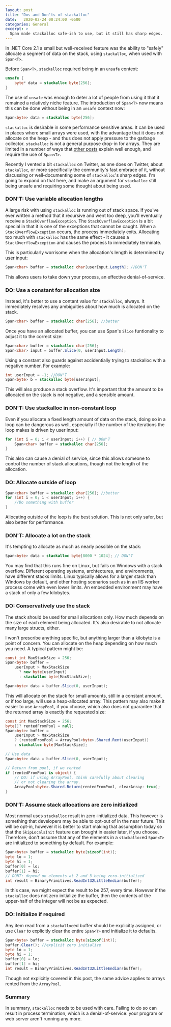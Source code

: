 ```yaml
---
layout: post
title: "Dos and Don'ts of stackalloc"
date:   2020-02-24 00:24:00 -0500
categories: General
excerpt: >
  Span made stackalloc safe-ish to use, but it still has sharp edges.
---
```


In .NET Core 2.1 a small but well-received feature was the ability to "safely"
allocate a segment of data on the stack, using `stackalloc`, when used with
`Span<T>`.

Before `Span<T>`, `stackalloc` required being in an `unsafe` context:

```csharp
unsafe {
    byte* data = stackalloc byte[256];
}
```

The use of `unsafe` was enough to deter a lot of people from using it that it
remained a relatively niche feature. The introduction of `Span<T>` now means
this can be done without being in an `unsafe` context now:

```csharp
Span<byte> data = stackalloc byte[256];
```

`stackalloc` is desirable in some performance sensitive areas. It can be used
in places where small arrays were used, with the advantage that it does not
allocate on the heap - and thus does not apply pressure to the garbage
collector. `stackalloc` is not a general purpose drop-in for arrays.
They are limited in a number of ways that [other posts][1] explain well enough,
and require the use of `Span<T>`.

Recently I vented a bit `stackalloc` on Twitter, as one does on Twitter, about
`stackalloc`, or more specifically the community's fast embrace of it, without
discussing or well-documenting some of `stackalloc`'s sharp edges. I'm going
to expand on that here, and make an argument for `stackalloc` still being unsafe
and requiring some thought about being used.

### DON'T: Use variable allocation lengths

A large risk with using `stackalloc` is running out of stack space. If you've
ever written a method that it recursive and went too deep, you'll eventually
receive a `StackOverflowException`. The `StackOverflowException` is a bit
special in that it is one of the exceptions that cannot be caught. When a
`StackOverflowException` occurs, the process immediately exits. Allocating too much
with `stackalloc` has the same effect - it causes a `StackOverflowException` and
causes the process to immediately terminate.

This is particularly worrisome when the allocation's length is determined by user
input:

```csharp
Span<char> buffer = stackalloc char[userInput.Length]; //DON'T
```

This allows users to take down your process, an effective denial-of-service.

### DO: Use a constant for allocation size

Instead, it's better to use a contant value for `stackalloc`, always. It
immediately resolves any ambiguities about how much is allocated on the stack.

```csharp
Span<char> buffer = stackalloc char[256]; //better
```

Once you have an allocated buffer, you can use Span's `Slice` funtionality to
adjust it to the correct size:

```csharp
Span<char> buffer = stackalloc char[256];
Span<char> input = buffer.Slice(0, userInput.Length);
```

Using a constant also guards against accidentially trying to stackalloc with a
negative number. For example:

```csharp
int userInput = -1; //DON'T
Span<byte> b = stackalloc byte[userInput];
```

This will also produce a stack overflow. It's important that the amount to be
allocated on the stack is not negative, and a sensible amount.


### DON'T: Use stackalloc in non-constant loop

Even if you allocate a fixed length amount of data on the stack, doing so in a
loop can be dangerous as well, especially if the number of the iterations the
loop makes is driven by user input:

```csharp
for (int i = 0; i < userInput; i++) { // DON'T
    Span<char> buffer = stackalloc char[256];
}
```

This also can cause a denial of service, since this allows someone to control
the number of stack allocations, though not the length of the allocation.

### DO: Allocate outside of loop

```csharp
Span<char> buffer = stackalloc char[256]; //better
for (int i = 0; i < userInput; i++) {
    //Do something with buffer
}
```

Allocating outside of the loop is the best solution. This is not only safer, but
also better for performance.

### DON'T: Allocate a lot on the stack

It's tempting to allocate as much as nearly possible on the stack:

```csharp
Span<byte> data = stackalloc byte[8000 * 1024]; // DON'T
```

You may find that this runs fine on Linux, but fails on Windows with a stack
overflow. Different operating systems, archtectures, and environments, have
different stacks limits. Linux typically allows for a larger stack than Windows
by default, and other hosting scenarios such as in an IIS worker process come
with even lower limits. An embedded environment may have a stack of only a few
kilobytes.

### DO: Conservatively use the stack

The stack should be used for small allocations only. How much depends on the
size of each element being allocated. It's also desirable to not allocate many
large structs, either.

I won't prescribe anything specific, but anything larger than a kilobyte is a
point of concern. You can allocate on the heap depending on how much you need.
A typical pattern might be:

```csharp
const int MaxStackSize = 256;
Span<byte> buffer =
    userInput > MaxStackSize
      ? new byte[userInput]
      : stackalloc byte[MaxStackSize];

Span<byte> data = buffer.Slice(0, userInput);
```

This will allocate on the stack for small amounts, still in a constant amount,
or if too large, will use a heap-allocated array. This pattern may also make it
easier to use `ArrayPool`, if you choose, which also does not guarantee that the
returned array is exactly the requested size:

```csharp
const int MaxStackSize = 256;
byte[]? rentedFromPool = null;
Span<byte> buffer =
    userInput > MaxStackSize
    ? (rentedFromPool = ArrayPool<byte>.Shared.Rent(userInput))
    : stackalloc byte[MaxStackSize];

// Use data
Span<byte> data = buffer.Slice(0, userInput);

// Return from pool, if we rented
if (rentedFromPool is object) {
    // DO: if using ArrayPool, think carefully about clearing
    // or not clearing the array.
    ArrayPool<byte>.Shared.Return(rentedFromPool, clearArray: true);
}
```

### DON'T: Assume stack allocations are zero initialized

Most normal uses `stackalloc` result in zero-initialized data. This however is
something that developers may be able to opt-out of in the near future. This will
be opt-in, however it is better to start making that assumption today so that
the `SkipLocalsInit` feature can brought in easier later, if you choose. Therefore,
don't assume that any of the elements in a `stackalloc`ed `Span<T>` are
initialized to something by default. For example:

```csharp
Span<byte> buffer = stackalloc byte[sizeof(int)];
byte lo = 1;
byte hi = 1;
buffer[0] = lo;
buffer[1] = hi;
// DONT: depend on elements at 2 and 3 being zero-initialized
int result = BinaryPrimitives.ReadInt32LittleEndian(buffer);
```

In this case, we might expect the result to be 257, every time. However if
the `stackalloc` does not zero initialize the buffer, then the contents of the
upper-half of the integer will not be as expected.


### DO: Initialize if required

Any item read from a `stackalloc`ed buffer should be explicitly assigned, or
use `Clear` to explicitly clear the entire `Span<T>` and initialize it to
defaults.

```csharp
Span<byte> buffer = stackalloc byte[sizeof(int)];
buffer.Clear(); //explicit zero initialize
byte lo = 1;
byte hi = 1;
buffer[0] = lo;
buffer[1] = hi;
int result = BinaryPrimitives.ReadInt32LittleEndian(buffer);
```

Though not explicitly covered in this post, the same advice applies to arrays
rented from the `ArrayPool`.

### Summary

In summary, `stackalloc` needs to be used with care. Failing to do so can result
in process termination, which is a denial-of-service: your program or web server
aren't running any more.


[1]: https://docs.microsoft.com/en-us/archive/msdn-magazine/2018/january/csharp-all-about-span-exploring-a-new-net-mainstay